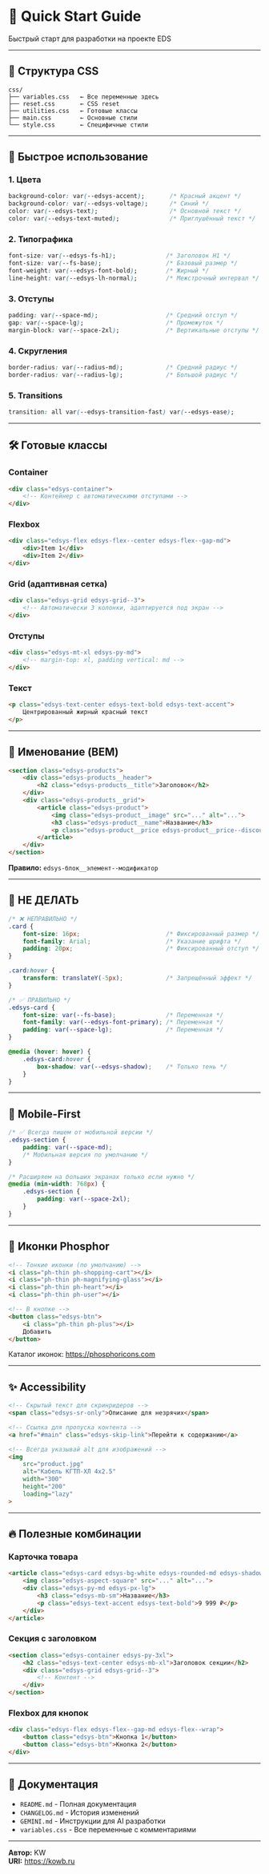 # 🚀 Quick Start Guide
Быстрый старт для разработки на проекте EDS

---

## 📁 Структура CSS

```
css/
├── variables.css   ← Все переменные здесь
├── reset.css       ← CSS reset
├── utilities.css   ← Готовые классы
├── main.css        ← Основные стили
└── style.css       ← Специфичные стили
```

---

## 🎨 Быстрое использование

### 1. Цвета
```css
background-color: var(--edsys-accent);       /* Красный акцент */
background-color: var(--edsys-voltage);      /* Синий */
color: var(--edsys-text);                    /* Основной текст */
color: var(--edsys-text-muted);              /* Приглушённый текст */
```

### 2. Типографика
```css
font-size: var(--edsys-fs-h1);              /* Заголовок H1 */
font-size: var(--fs-base);                  /* Базовый размер */
font-weight: var(--edsys-font-bold);        /* Жирный */
line-height: var(--edsys-lh-normal);        /* Межстрочный интервал */
```

### 3. Отступы
```css
padding: var(--space-md);                   /* Средний отступ */
gap: var(--space-lg);                       /* Промежуток */
margin-block: var(--space-2xl);             /* Вертикальные отступы */
```

### 4. Скругления
```css
border-radius: var(--radius-md);            /* Средний радиус */
border-radius: var(--radius-lg);            /* Большой радиус */
```

### 5. Transitions
```css
transition: all var(--edsys-transition-fast) var(--edsys-ease);
```

---

## 🛠️ Готовые классы

### Container
```html
<div class="edsys-container">
    <!-- Контейнер с автоматическими отступами -->
</div>
```

### Flexbox
```html
<div class="edsys-flex edsys-flex--center edsys-flex--gap-md">
    <div>Item 1</div>
    <div>Item 2</div>
</div>
```

### Grid (адаптивная сетка)
```html
<div class="edsys-grid edsys-grid--3">
    <!-- Автоматически 3 колонки, адаптируется под экран -->
</div>
```

### Отступы
```html
<div class="edsys-mt-xl edsys-py-md">
    <!-- margin-top: xl, padding vertical: md -->
</div>
```

### Текст
```html
<p class="edsys-text-center edsys-text-bold edsys-text-accent">
    Центрированный жирный красный текст
</p>
```

---

## 🎯 Именование (BEM)

```html
<section class="edsys-products">
    <div class="edsys-products__header">
        <h2 class="edsys-products__title">Заголовок</h2>
    </div>
    <div class="edsys-products__grid">
        <article class="edsys-product">
            <img class="edsys-product__image" src="..." alt="...">
            <h3 class="edsys-product__name">Название</h3>
            <p class="edsys-product__price edsys-product__price--discount">Цена</p>
        </article>
    </div>
</section>
```

**Правило:** `edsys-блок__элемент--модификатор`

---

## 🚫 НЕ ДЕЛАТЬ

```css
/* ❌ НЕПРАВИЛЬНО */
.card {
    font-size: 16px;                        /* Фиксированный размер */
    font-family: Arial;                     /* Указание шрифта */
    padding: 20px;                          /* Фиксированный отступ */
}

.card:hover {
    transform: translateY(-5px);            /* Запрещённый эффект */
}

/* ✅ ПРАВИЛЬНО */
.edsys-card {
    font-size: var(--fs-base);              /* Переменная */
    font-family: var(--edsys-font-primary); /* Переменная */
    padding: var(--space-lg);               /* Переменная */
}

@media (hover: hover) {
    .edsys-card:hover {
        box-shadow: var(--edsys-shadow);    /* Только тень */
    }
}
```

---

## 📱 Mobile-First

```css
/* ✅ Всегда пишем от мобильной версии */
.edsys-section {
    padding: var(--space-md);
    /* Мобильная версия по умолчанию */
}

/* Расширяем на больших экранах только если нужно */
@media (min-width: 768px) {
    .edsys-section {
        padding: var(--space-2xl);
    }
}
```

---

## 🎨 Иконки Phosphor

```html
<!-- Тонкие иконки (по умолчанию) -->
<i class="ph-thin ph-shopping-cart"></i>
<i class="ph-thin ph-magnifying-glass"></i>
<i class="ph-thin ph-heart"></i>
<i class="ph-thin ph-user"></i>

<!-- В кнопке -->
<button class="edsys-btn">
    <i class="ph-thin ph-plus"></i>
    Добавить
</button>
```

Каталог иконок: https://phosphoricons.com

---

## ✨ Accessibility

```html
<!-- Скрытый текст для скринридеров -->
<span class="edsys-sr-only">Описание для незрячих</span>

<!-- Ссылка для пропуска контента -->
<a href="#main" class="edsys-skip-link">Перейти к содержанию</a>

<!-- Всегда указывай alt для изображений -->
<img 
    src="product.jpg" 
    alt="Кабель КГТП-ХЛ 4x2.5" 
    width="300" 
    height="200" 
    loading="lazy"
>
```

---

## 🔥 Полезные комбинации

### Карточка товара
```html
<article class="edsys-card edsys-bg-white edsys-rounded-md edsys-shadow">
    <img class="edsys-aspect-square" src="..." alt="...">
    <div class="edsys-py-md edsys-px-lg">
        <h3 class="edsys-mb-sm">Название</h3>
        <p class="edsys-text-accent edsys-text-bold">9 999 ₽</p>
    </div>
</article>
```

### Секция с заголовком
```html
<section class="edsys-container edsys-py-3xl">
    <h2 class="edsys-text-center edsys-mb-xl">Заголовок секции</h2>
    <div class="edsys-grid edsys-grid--3">
        <!-- Контент -->
    </div>
</section>
```

### Flexbox для кнопок
```html
<div class="edsys-flex edsys-flex--gap-md edsys-flex--wrap">
    <button class="edsys-btn">Кнопка 1</button>
    <button class="edsys-btn">Кнопка 2</button>
</div>
```

---

## 📖 Документация

- `README.md` - Полная документация
- `CHANGELOG.md` - История изменений
- `GEMINI.md` - Инструкции для AI разработки
- `variables.css` - Все переменные с комментариями

---

**Автор:** KW  
**URI:** https://kowb.ru
